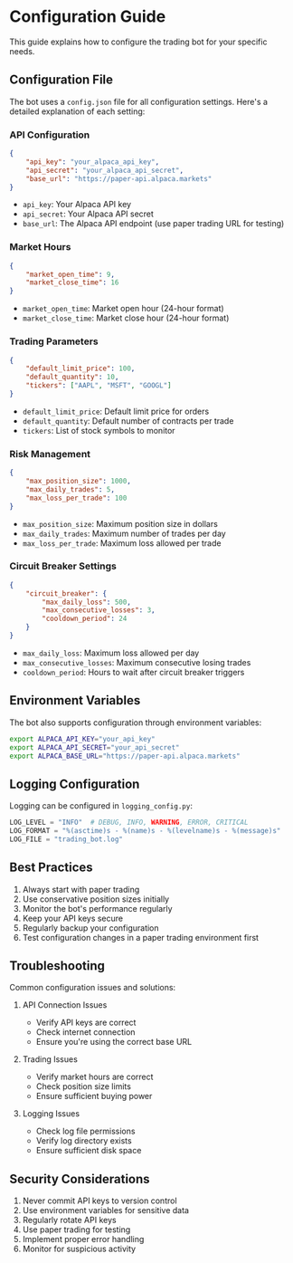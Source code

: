 # Configuration Guide

This guide explains how to configure the trading bot for your specific needs.

## Configuration File

The bot uses a `config.json` file for all configuration settings. Here's a detailed explanation of each setting:

### API Configuration
```json
{
    "api_key": "your_alpaca_api_key",
    "api_secret": "your_alpaca_api_secret",
    "base_url": "https://paper-api.alpaca.markets"
}
```
- `api_key`: Your Alpaca API key
- `api_secret`: Your Alpaca API secret
- `base_url`: The Alpaca API endpoint (use paper trading URL for testing)

### Market Hours
```json
{
    "market_open_time": 9,
    "market_close_time": 16
}
```
- `market_open_time`: Market open hour (24-hour format)
- `market_close_time`: Market close hour (24-hour format)

### Trading Parameters
```json
{
    "default_limit_price": 100,
    "default_quantity": 10,
    "tickers": ["AAPL", "MSFT", "GOOGL"]
}
```
- `default_limit_price`: Default limit price for orders
- `default_quantity`: Default number of contracts per trade
- `tickers`: List of stock symbols to monitor

### Risk Management
```json
{
    "max_position_size": 1000,
    "max_daily_trades": 5,
    "max_loss_per_trade": 100
}
```
- `max_position_size`: Maximum position size in dollars
- `max_daily_trades`: Maximum number of trades per day
- `max_loss_per_trade`: Maximum loss allowed per trade

### Circuit Breaker Settings
```json
{
    "circuit_breaker": {
        "max_daily_loss": 500,
        "max_consecutive_losses": 3,
        "cooldown_period": 24
    }
}
```
- `max_daily_loss`: Maximum loss allowed per day
- `max_consecutive_losses`: Maximum consecutive losing trades
- `cooldown_period`: Hours to wait after circuit breaker triggers

## Environment Variables

The bot also supports configuration through environment variables:

```bash
export ALPACA_API_KEY="your_api_key"
export ALPACA_API_SECRET="your_api_secret"
export ALPACA_BASE_URL="https://paper-api.alpaca.markets"
```

## Logging Configuration

Logging can be configured in `logging_config.py`:

```python
LOG_LEVEL = "INFO"  # DEBUG, INFO, WARNING, ERROR, CRITICAL
LOG_FORMAT = "%(asctime)s - %(name)s - %(levelname)s - %(message)s"
LOG_FILE = "trading_bot.log"
```

## Best Practices

1. Always start with paper trading
2. Use conservative position sizes initially
3. Monitor the bot's performance regularly
4. Keep your API keys secure
5. Regularly backup your configuration
6. Test configuration changes in a paper trading environment first

## Troubleshooting

Common configuration issues and solutions:

1. API Connection Issues
   - Verify API keys are correct
   - Check internet connection
   - Ensure you're using the correct base URL

2. Trading Issues
   - Verify market hours are correct
   - Check position size limits
   - Ensure sufficient buying power

3. Logging Issues
   - Check log file permissions
   - Verify log directory exists
   - Ensure sufficient disk space

## Security Considerations

1. Never commit API keys to version control
2. Use environment variables for sensitive data
3. Regularly rotate API keys
4. Use paper trading for testing
5. Implement proper error handling
6. Monitor for suspicious activity 